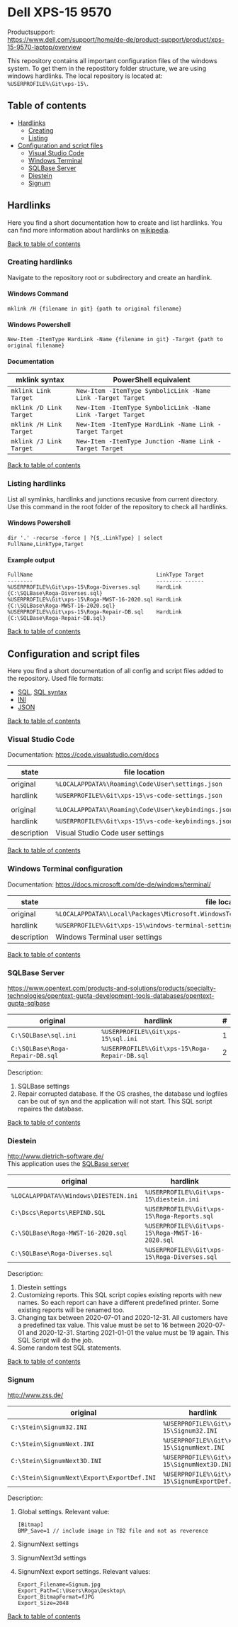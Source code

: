 # Dell XPS-15 9570

Productsupport:  
<https://www.dell.com/support/home/de-de/product-support/product/xps-15-9570-laptop/overview>

This repository contains all important configuration files of the windows system. To get them in the repostitory folder structure, we are using windows hardlinks. The local repository is located at: `%USERPROFILE%\Git\xps-15\`.

## Table of contents

- [Hardlinks](#hardlinks)
  - [Creating](#creating-hardlinks)
  - [Listing](#listing-hardlinks)
- [Configuration and script files](#configuration-and-script-files)
  - [Visual Studio Code](#visual-studio-code)
  - [Windows Terminal](#windows-terminal-configuration)
  - [SQLBase Server](#sqlbase-server)
  - [Diestein](#diestein)
  - [Signum](#signum)

## Hardlinks

Here you find a short documentation how to create and list hardlinks. You can find more information about hardlinks on [wikipedia](https://en.wikipedia.org/wiki/Hard_link).

[Back to table of contents](#table-of-contents)

### Creating hardlinks

Navigate to the repository root or subdirectory and create an hardlink.

#### Windows Command

    mklink /H {filename in git} {path to original filename}

#### Windows Powershell

    New-Item -ItemType HardLink -Name {filename in git} -Target {path to original filename}

#### Documentation

| mklink syntax           | PowerShell equivalent                                       |
| ----------------------- | ----------------------------------------------------------- |
| `mklink Link Target`    | `New-Item -ItemType SymbolicLink -Name Link -Target Target` |
| `mklink /D Link Target` | `New-Item -ItemType SymbolicLink -Name Link -Target Target` |
| `mklink /H Link Target` | `New-Item -ItemType HardLink -Name Link -Target Target`     |
| `mklink /J Link Target` | `New-Item -ItemType Junction -Name Link -Target Target`     |

[Back to table of contents](#table-of-contents)

### Listing hardlinks

List all symlinks, hardlinks and junctions recusive from current directory. Use this command in the root folder of the repository to check all hardlinks.

#### Windows Powershell

    dir '.' -recurse -force | ?{$_.LinkType} | select FullName,LinkType,Target

#### Example output

    FullName                                       LinkType Target
    --------                                       -------- ------
    %USERPROFILE%\Git\xps-15\Roga-Diverses.sql     HardLink {C:\SQLBase\Roga-Diverses.sql}
    %USERPROFILE%\Git\xps-15\Roga-MWST-16-2020.sql HardLink {C:\SQLBase\Roga-MWST-16-2020.sql}
    %USERPROFILE%\Git\xps-15\Roga-Repair-DB.sql    HardLink {C:\SQLBase\Roga-Repair-DB.sql}

[Back to table of contents](#table-of-contents)

## Configuration and script files

Here you find a short documentation of all config and script files added to the repository. Used file formats:

- [SQL](https://en.wikipedia.org/wiki/SQL), [SQL syntax](https://en.wikipedia.org/wiki/SQL_syntax)
- [INI](https://en.wikipedia.org/wiki/INI_file)
- [JSON](https://en.wikipedia.org/wiki/JSON)

[Back to table of contents](#table-of-contents)

### Visual Studio Code

Documentation: <https://code.visualstudio.com/docs>

| state       | file location                                       |
| ----------- | --------------------------------------------------- |
| original    | `%LOCALAPPDATA%\Roaming\Code\User\settings.json`    |
| hardlink    | `%USERPROFILE%\Git\xps-15\vs-code-settings.json`    |
|             |                                                     |
| original    | `%LOCALAPPDATA%\Roaming\Code\User\keybindings.json` |
| hardlink    | `%USERPROFILE%\Git\xps-15\vs-code-keybindings.json` |
| description | Visual Studio Code user settings                    |

[Back to table of contents](#table-of-contents)

### Windows Terminal configuration

Documentation: <https://docs.microsoft.com/de-de/windows/terminal/>

| state       | file location                                                                                    |
| ----------- | ------------------------------------------------------------------------------------------------ |
| original    | `%LOCALAPPDATA%\Local\Packages\Microsoft.WindowsTerminal_8wekyb3d8bbwe\LocalState\settings.json` |
| hardlink    | `%USERPROFILE%\Git\xps-15\windows-terminal-settings.jsonc`                                       |
| description | Windows Terminal user settings                                                                   |

[Back to table of contents](#table-of-contents)

### SQLBase Server

<https://www.opentext.com/products-and-solutions/products/specialty-technologies/opentext-gupta-development-tools-databases/opentext-gupta-sqlbase>

| original                        | hardlink                                      | #   |
| ------------------------------- | --------------------------------------------- | --- |
| `C:\SQLBase\sql.ini`            | `%USERPROFILE%\Git\xps-15\sql.ini`            | 1   |
| `C:\SQLBase\Roga-Repair-DB.sql` | `%USERPROFILE%\Git\xps-15\Roga-Repair-DB.sql` | 2   |

Description:

1. SQLBase settings
2. Repair corrupted database. If the OS crashes, the database und logfiles can be out of syn and the application will not start. This SQL script repaires the database.

[Back to table of contents](#table-of-contents)

### Diestein

<http://www.dietrich-software.de/>  
This application uses the [SQLBase server](#sqlbase-server)

| original                              | hardlink                                         | #   |
| ------------------------------------- | ------------------------------------------------ | --- |
| `%LOCALAPPDATA%\Windows\DIESTEIN.ini` | `%USERPROFILE%\Git\xps-15\diestein.ini`          | 1   |
| `C:\Dscs\Reports\REPIND.SQL`          | `%USERPROFILE%\Git\xps-15\Roga-Reports.sql`      | 2   |
| `C:\SQLBase\Roga-MWST-16-2020.sql`    | `%USERPROFILE%\Git\xps-15\Roga-MWST-16-2020.sql` | 3   |
| `C:\SQLBase\Roga-Diverses.sql`        | `%USERPROFILE%\Git\xps-15\Roga-Diverses.sql`     | 4   |

Description:

1. Diestein settings
2. Customizing reports. This SQL script copies existing reports with new names. So each report can have a different predefined printer. Some existing reports will be renamed too.
3. Changing tax between 2020-07-01 and 2020-12-31. All customers have a predefined tax value. This value must be set to 16 between 2020-07-01 and 2020-12-31. Starting 2021-01-01 the value must be 19 again. This SQL Script will do the job.
4. Some random test SQL statements.

[Back to table of contents](#table-of-contents)

### Signum

<http://www.zss.de/>

| original                                   | hardlink                                       | #   |
| ------------------------------------------ | ---------------------------------------------- | --- |
| `C:\Stein\Signum32.INI`                    | `%USERPROFILE%\Git\xps-15\Signum32.INI`        | 1   |
| `C:\Stein\SignumNext.INI`                  | `%USERPROFILE%\Git\xps-15\SignumNext.INI`      | 2   |
| `C:\Stein\SignumNext3D.INI`                | `%USERPROFILE%\Git\xps-15\SignumNext3D.INI`    | 3   |
| `C:\Stein\SignumNext\Export\ExportDef.INI` | `%USERPROFILE%\Git\xps-15\SignumExportDef.INI` | 4   |

Description:

1.  Global settings. Relevant value:

        [Bitmap]
        BMP_Save=1 // include image in TB2 file and not as reverence

2.  SignumNext settings
3.  SignumNext3d settings
4.  SignumNext export settings. Relevant values:

        Export_Filename=Signum.jpg
        Export_Path=C:\Users\Roga\Desktop\
        Export_BitmapFormat=fJPG
        Export_Size=2048

[Back to table of contents](#table-of-contents)
